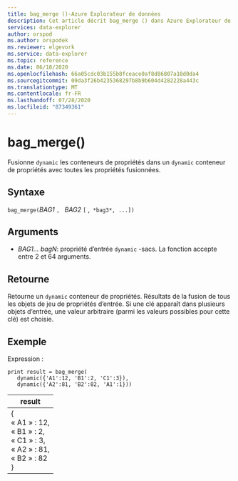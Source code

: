 ```yaml
---
title: bag_merge ()-Azure Explorateur de données
description: Cet article décrit bag_merge () dans Azure Explorateur de données.
services: data-explorer
author: orspod
ms.author: orspodek
ms.reviewer: elgevork
ms.service: data-explorer
ms.topic: reference
ms.date: 06/18/2020
ms.openlocfilehash: 66a05cdc03b155b8fceace0af8d86807a10d0da4
ms.sourcegitcommit: 09da3f26b4235368297b8b9b604d4282228a443c
ms.translationtype: MT
ms.contentlocale: fr-FR
ms.lasthandoff: 07/28/2020
ms.locfileid: "87349361"
---
```

# <a name="bag_merge"></a>bag_merge()

Fusionne `dynamic` les conteneurs de propriétés dans un `dynamic` conteneur de propriétés avec toutes les propriétés fusionnées.

## <a name="syntax"></a>Syntaxe

`bag_merge(`*BAG1* `, ` *BAG2* `[` ,` *bag3*, ...])`

## <a name="arguments"></a>Arguments

* *BAG1... bagN*: propriété d’entrée `dynamic` -sacs. La fonction accepte entre 2 et 64 arguments.

## <a name="returns"></a>Retourne

Retourne un `dynamic` conteneur de propriétés. Résultats de la fusion de tous les objets de jeu de propriétés d’entrée. Si une clé apparaît dans plusieurs objets d’entrée, une valeur arbitraire (parmi les valeurs possibles pour cette clé) est choisie.

## <a name="example"></a>Exemple

Expression :

<!-- csl: https://help.kusto.windows.net:443/Samples -->
```kusto
print result = bag_merge(
   dynamic({'A1':12, 'B1':2, 'C1':3}),
   dynamic({'A2':81, 'B2':82, 'A1':1}))
```

|result|
|---|
|{<br>  « A1 » : 12,<br>  « B1 » : 2,<br>  « C1 » : 3,<br>  « A2 » : 81,<br>  « B2 » : 82<br>}|
